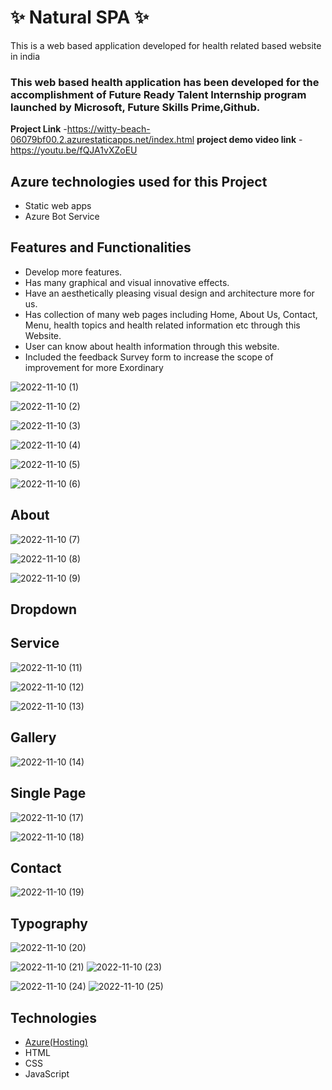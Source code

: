# ✨  Natural SPA ✨

This is a web based application developed for health related based website in india 

### This web based health application has been developed for the accomplishment of Future Ready Talent Internship program launched by Microsoft, Future Skills Prime,Github.


**Project Link** -https://witty-beach-06079bf00.2.azurestaticapps.net/index.html
**project demo video link** - https://youtu.be/fQJA1vXZoEU

## Azure technologies used for this Project

- Static web apps
- Azure Bot Service
## Features and Functionalities 
- Develop more features.
- Has many graphical and visual innovative effects.
- Have an aesthetically pleasing visual design and architecture more for us.
- Has collection of many web pages including Home, About Us, Contact, Menu, health topics and health related information etc through this Website.
- User can know about health information through this website.
- Included the feedback Survey form to increase the scope of improvement for more Exordinary 



![2022-11-10 (1)](https://user-images.githubusercontent.com/94083233/201010245-30cb2212-6fe2-45f0-84e8-d242f18c8acc.png)

![2022-11-10 (2)](https://user-images.githubusercontent.com/94083233/201010286-21d16523-76f9-48ad-baed-902a75f527c3.png)


![2022-11-10 (3)](https://user-images.githubusercontent.com/94083233/201010383-6345bf3c-442f-40c8-a202-0927966fba70.png)


![2022-11-10 (4)](https://user-images.githubusercontent.com/94083233/201010364-06742ace-40d2-42b0-a6d0-bc3b110451d8.png)

![2022-11-10 (5)](https://user-images.githubusercontent.com/94083233/201010441-5f2e90f2-c677-4a52-9788-841cfd5a57cc.png)

![2022-11-10 (6)](https://user-images.githubusercontent.com/94083233/201010465-d3f90ffa-6a45-4650-b94a-28603b5af2e4.png)


## About


![2022-11-10 (7)](https://user-images.githubusercontent.com/94083233/201010549-20219970-edc4-4e1d-ab72-7e8596713ec2.png)



![2022-11-10 (8)](https://user-images.githubusercontent.com/94083233/201010575-5ab4bfd0-bcad-435d-b1e5-292ab318aa8b.png)

![2022-11-10 (9)](https://user-images.githubusercontent.com/94083233/201010591-6efbde31-761e-4bba-97fa-f5918bc6d8f9.png)



## Dropdown
## Service


![2022-11-10 (11)](https://user-images.githubusercontent.com/94083233/201010828-860c1676-aabc-41a3-8580-5cede63da50f.png)

![2022-11-10 (12)](https://user-images.githubusercontent.com/94083233/201010890-598f3363-c846-4a0f-b20c-8239242365ee.png)



![2022-11-10 (13)](https://user-images.githubusercontent.com/94083233/201010921-e601c3a7-8a71-4b57-b6dc-46f9353434ae.png)


##  Gallery



![2022-11-10 (14)](https://user-images.githubusercontent.com/94083233/201010957-aef9a2e5-8d06-4918-8a30-ef9be978c74d.png)



## Single Page


![2022-11-10 (17)](https://user-images.githubusercontent.com/94083233/201011081-b859e82a-b4b5-4fdc-a60e-ce3d77af98d6.png)


![2022-11-10 (18)](https://user-images.githubusercontent.com/94083233/201011119-efff8772-9241-4c09-912b-1ecd01b47f6e.png)



## Contact



![2022-11-10 (19)](https://user-images.githubusercontent.com/94083233/201011158-d4aeb063-6742-4a2c-8665-4d63cdc5d721.png)





## Typography

![2022-11-10 (20)](https://user-images.githubusercontent.com/94083233/201011271-c18564aa-1051-46fb-8cbd-cf6080619196.png)


![2022-11-10 (21)](https://user-images.githubusercontent.com/94083233/201011282-8fbe8723-56b3-4f13-9832-396fafe3dcf3.png)
![2022-11-10 (23)](https://user-images.githubusercontent.com/94083233/201011290-650fffb6-4a00-4db5-90ea-6434909c2eaf.png)


![2022-11-10 (24)](https://user-images.githubusercontent.com/94083233/201011305-75e1980b-8430-4228-a230-861a347bb87e.png)
![2022-11-10 (25)](https://user-images.githubusercontent.com/94083233/201011316-f9c5e997-3e5c-457c-80d5-3651f7792e54.png)


## Technologies

- [Azure(Hosting)](https://azure.microsoft.com/en-in/features/azure-portal/)
- HTML
- CSS
- JavaScript
